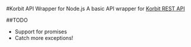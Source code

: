 #Korbit API Wrapper for Node.js
A basic API wrapper for [Korbit REST API](http://apidocs.korbit.co.kr/)

##TODO
* Support for promises
* Catch more exceptions!
